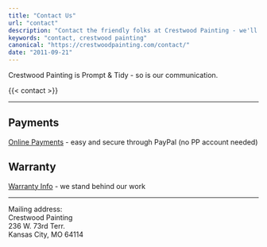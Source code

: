 ```yaml
---
title: "Contact Us"
url: "contact"
description: "Contact the friendly folks at Crestwood Painting - we'll get right back to you. Or call us: 816-805-4515"
keywords: "contact, crestwood painting"
canonical: "https://crestwoodpainting.com/contact/"
date: "2011-09-21"
---
```


Crestwood Painting is Prompt & Tidy - so is our communication.

{{< contact >}}  
___

## Payments

[Online Payments](/payments/) - easy and secure through PayPal (no PP account needed)

## Warranty

[Warranty Info](/warranty/) - we stand behind our work
___
Mailing address:\
Crestwood Painting\
236 W. 73rd Terr.\
Kansas City, MO 64114
